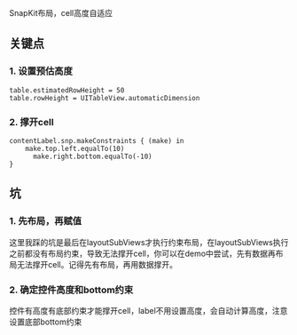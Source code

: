 SnapKit布局，cell高度自适应

## 关键点
### 1. 设置预估高度
```
table.estimatedRowHeight = 50
table.rowHeight = UITableView.automaticDimension
```
### 2. 撑开cell
```
contentLabel.snp.makeConstraints { (make) in
	make.top.left.equalTo(10)
      make.right.bottom.equalTo(-10)
}
```

## 坑
### 1. 先布局，再赋值
这里我踩的坑是最后在layoutSubViews才执行约束布局，在layoutSubViews执行之前都没有布局约束，导致无法撑开cell，你可以在demo中尝试，先有数据再布局无法撑开cell。记得先有布局，再用数据撑开。
### 2. 确定控件高度和bottom约束
控件有高度有底部约束才能撑开cell，label不用设置高度，会自动计算高度，注意设置底部bottom约束
